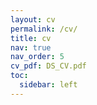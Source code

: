 ```yaml
---
layout: cv
permalink: /cv/
title: cv
nav: true
nav_order: 5
cv_pdf: DS_CV.pdf
toc:
  sidebar: left
---
```

